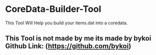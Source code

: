 # CoreData-Builder-Tool
This Tool Will Help you build your items.dat into a coredata.
## This Tool is not made by me its made by bykoi Github Link: (https://github.com/bykoi)
